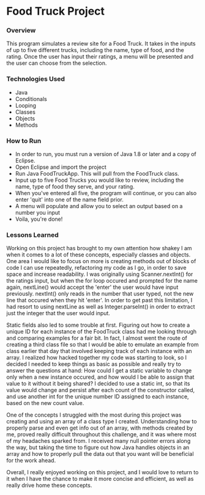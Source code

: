 # Food Truck Project

### Overview
This program simulates a review site for a Food Truck. It takes in the inputs of up to five different trucks, including the name, type of food, and the rating. 
Once the user has input their ratings, a menu will be presented and the user can choose from the selection.

### Technologies Used
- Java 
- Conditionals
- Looping
- Classes
- Objects 
- Methods

### How to Run
- In order to run, you must run a version of Java 1.8 or later and a copy of Eclipse. 
- Open Eclipse and import the project
- Run Java FoodTruckApp. This will pull from the FoodTruck class. 
- Input up to  five Food Trucks you would like to review, including the name, type of food they serve, and your rating. 
- When you've entered all five, the program will continue, or you can also enter 'quit' into one of the name field prior. 
- A menu will populate and allow you to select an output based on a number you input
- Voila, you're done!

### Lessons Learned
Working on this project has brought to my own attention how shakey I am when it comes to a lot of these concepts, especially classes and objects. 
One area I would like to focus on more is creating methods out of blocks of code I can use repeatedly, refactoring my code as I go, in order to save space and increase readability. 
I was originally using Scanner.nextInt() for the ratings input, but when the for loop occured and prompted for the name again, nextLine() would accept the 'enter' the user would have input previously. nextInt() only reads in the number that user typed, not the new line that occured when they hit 'enter'. In order to get past this limitation, I had resort to using nextLine as well as Integer.parseInt() in order to extract just the integer that the user would input. 

Static fields also led to some trouble at first. Figuring out how to create a unique ID for each instance of the FoodTruck class had me looking through and comparing examples for a fair bit. In fact, I almost went the route of creating a third class file so that I would be able to emulate an example from class earlier that day that involved keeping track of each instance with an array. I realized how hacked together my code was starting to look, so I decided I needed to keep things as basic as possible and really try to answer the questions at hand: How could I get a static variable to change only when a new instance occured, and how would I be able to assign that value to it without it being shared? I decided to use a static int, so that its value would change and persist after each count of the constructor called, and use another int for the unique number ID assigned to each instance, based on the new count value. 

One of the concepts I struggled with the most during this project was creating and using an array of a class type I created. Understanding how to properly parse and even get info out of an array, with methods created by me, proved really difficult throughout this challenge, and it was where most of my headaches sparked from. I received many null pointer errors along the way, but taking the time to figure out how Java handles objects in an array and how to properly pull the data out that you want will be beneficial for the work ahead. 

Overall, I really enjoyed working on this project, and I would love to return to it when I have the chance to make it more concise and efficient, as well as really drive home these concepts. 
